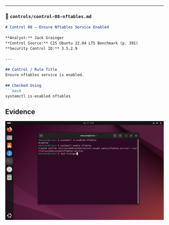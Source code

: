 
---

### 📄 `controls/control-08-nftables.md`
```markdown
# Control 08 – Ensure Nftables Service Enabled

**Analyst:** Jack Grainger  
**Control Source:** CIS Ubuntu 22.04 LTS Benchmark (p. 391)  
**Security Control ID:** 3.5.2.9  

---

## Control / Rule Title
Ensure nftables service is enabled.

## Checked Using
```bash
systemctl is-enabled nftables


```
## Evidence
![Nftables enabled](../docs/screenshots/CIS_Linux_2.0.png)
